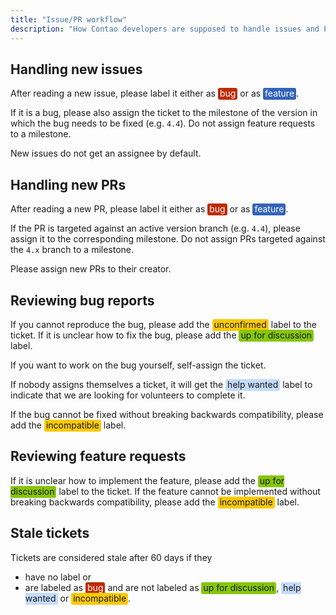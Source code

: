```yaml
---
title: "Issue/PR workflow"
description: "How Contao developers are supposed to handle issues and PRs on GitHub"
---
```

<style>
    span[class^="label-"] {
      padding: 0 3px 2px;
      border-radius: 3px;
    }
    .label-bug {
      background-color: #bd2c00;
      color: #fff;
    }
    .label-feature {
      background-color: #3364b7;
      color: #fff;
    }
    .label-discuss {
      background-color: #86c60d;
    }
    .label-help {
      background-color: #c4dcfc;
    }
    .label-status {
      background-color: #fbca04;
    }
</style>

## Handling new issues

After reading a new issue, please label it either as <span class="label-bug">bug</span> or as
<span class="label-feature">feature</span>.

If it is a bug, please also assign the ticket to the milestone of the version in which the bug needs to be fixed (e.g.
`4.4`). Do not assign feature requests to a milestone. 

New issues do not get an assignee by default.

## Handling new PRs

After reading a new PR, please label it either as <span class="label-bug">bug</span> or as
<span class="label-feature">feature</span>.

If the PR is targeted against an active version branch (e.g. `4.4`), please assign it to the corresponding milestone.
Do not assign PRs targeted against the `4.x` branch to a milestone.

Please assign new PRs to their creator.

## Reviewing bug reports

If you cannot reproduce the bug, please add the <span class="label-status">unconfirmed</span> label to the ticket. If
it is unclear how to fix the bug, please add the <span class="label-discuss">up for discussion</span> label.

If you want to work on the bug yourself, self-assign the ticket.

If nobody assigns themselves a ticket, it will get the <span class="label-help">help wanted</span> label to indicate
that we are looking for volunteers to complete it.

If the bug cannot be fixed without breaking backwards compatibility, please add the
<span class="label-status">incompatible</span> label. 
 
## Reviewing feature requests

If it is unclear how to implement the feature, please add the <span class="label-discuss">up for discussion</span>
label to the ticket. If the feature cannot be implemented without breaking backwards compatibility, please add the
<span class="label-status">incompatible</span> label. 

## Stale tickets

Tickets are considered stale after 60 days if they

* have no label or
* are labeled as <span class="label-bug">bug</span> and are not labeled as
  <span class="label-discuss">up for discussion</span>, <span class="label-help">help wanted</span> or
  <span class="label-status">incompatible</span>.
